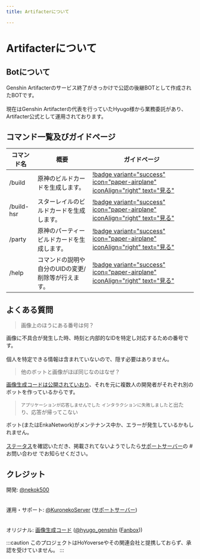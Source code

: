 ```yaml
---
title: Artifacterについて

---
```


# Artifacterについて

## Botについて
Genshin Artifacterのサービス終了がきっかけで公認の後継BOTとして作成されたBOTです。
<br></br>現在はGenshin Artifacterの代表を行っていたHyugo様から業務委託があり、Artifacter公式として運用されております。

## コマンド一覧及びガイドページ
コマンド名 | 概要 | ガイドページ
-- | -- | --
/build | 原神のビルドカードを生成します。 | [!badge variant="success" icon="paper-airplane" iconAlign="right" text="見る"](build.md)
/build-hsr  | スターレイルのビルドカードを生成します。 | [!badge variant="success" icon="paper-airplane" iconAlign="right" text="見る"](build-hsr.md)
/party | 原神のパーティービルドカードを生成します。 | [!badge variant="success" icon="paper-airplane" iconAlign="right" text="見る"](party.md)
/help | コマンドの説明や自分のUIDの変更/削除等が行えます。 | [!badge variant="success" icon="paper-airplane" iconAlign="right" text="見る"](help.md)

## よくある質問
> 画像上のほうにある番号は何？

画像に不具合が発生した時、時刻と内部的なIDを特定し対応するための番号です。
<br></br>個人を特定できる情報は含まれていないので、隠す必要はありません。

> 他のボットと画像がほぼ同じなのはなぜ？

[画像生成コードは公開されていおり](https://github.com/FuroBath/ArtifacterImageGen)、それを元に複数人の開発者がそれぞれ別のボットを作っているからです。

> `アプリケーションが応答しませんでした` `インタラクションに失敗しました`と出たり、応答が帰ってこない

ボット(またはEnkaNetwork)がメンテナンス中か、エラーが発生しているかもしれません。
<br></br>[ステータス](https://status.kuroneoo6423.com)を確認いただき、掲載されてないようでしたら[サポートサーバー](https://discord.krnk.org)の #お問い合わせ でお知らせください。

## クレジット
開発: [@nekok500](https://x.com/nekok500)  
<br></br>運用・サポート: [@KuronekoServer](https://x.com/kuroneko_server) ([サポートサーバー](https://discord.krnk.org))  
<br></br>オリジナル: [画像生成コード](https://github.com/FuroBath/ArtifacterImageGen) ([@hyugo_genshin](https://x.com/hyugo_genshin) ([Fanbox](https://hyugo.fanbox.cc/)))

:::caution
このプロジェクトはHoYoverseやその関連会社と提携しておらず、承認を受けていません。
:::
